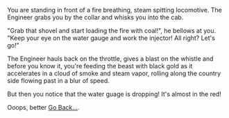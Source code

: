 You are standing in front of a fire breathing, steam spitting locomotive.
The Engineer grabs you by the collar and whisks you into the cab. 

"Grab that shovel and start loading the fire with coal!", he bellows at you.
"Keep your eye on the water gauge and work the injector! All right? Let's go!" 

The Engineer hauls back on the throttle, gives a blast on the whistle and
before you know it, you're feeding the beast with black gold as it accelerates
in a cloud of smoke and steam vapor, rolling along the country side flowing
past in a blur of speed.

But then you notice that the water guage is dropping!
It's almost in the red!

Ooops, better [Go Back...](../marshmallow.md).




